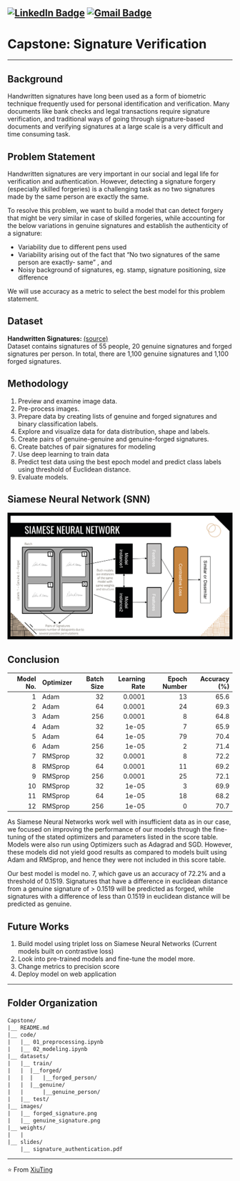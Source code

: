 

[![LinkedIn Badge](https://img.shields.io/badge/-XiuTing-blue?style=flat-square&logo=Linkedin&logoColor=white&link=https://www.linkedin.com/in/ishagupta20//)](https://www.linkedin.com/in/xiuting) [![Gmail Badge](https://img.shields.io/badge/-xiuting@gmail.com-c14438?style=flat-square&logo=Gmail&logoColor=white&link=mailto:xiuting@gmail.com)](mailto:xiuting@gmail.com)
---------------------------------------------------------------------------------------------------------------------------------------------------------------------------------
# Capstone: Signature Verification
---------------------------------------------------------------------------------------------------------------------------------------------------------------------------------
## Background
Handwritten signatures have long been used as a form of biometric technique frequently used for personal identification and verification. Many documents like bank checks and legal transactions require signature verification, and traditional ways of going through signature-based documents and verifying signatures at a large scale is a very difficult and time consuming task.


## Problem Statement
Handwritten signatures are very important in our social and legal life for verification and authentication. However, detecting a signature forgery (especially skilled forgeries) is a challenging task as no two signatures made by the same person are exactly the same.

To resolve this problem, we want to build a model that can detect forgery that might be very similar in case of skilled forgeries, while accounting for the below variations in genuine signatures and establish the authenticity of a signature:
- Variability due to different pens used
- Variability arising out of the fact that “No two signatures of the same person are exactly- same” , and
- Noisy background of signatures, eg. stamp, signature positioning, size difference

We will use accuracy as a metric to select the best model for this problem statement.


## Dataset
<b>Handwritten Signatures: </b> [(source)](https://www.kaggle.com/divyanshrai/handwritten-signatures)<br>
Dataset contains signatures of 55 people, 20 genuine signatures and forged signatures per person. In total, there are 1,100 genuine signatures and 1,100 forged signatures.


## Methodology
1. Preview and examine image data.
2. Pre-process images.
3. Prepare data by creating lists of genuine and forged signatures and binary classification labels.
4. Explore and visualize data for data distribution, shape and labels.
5. Create pairs of genuine-genuine and genuine-forged signatures.
6. Create batches of pair signatures for modeling
7. Use deep learning to train data
8. Predict test data using the best epoch model and predict class labels using threshold of Euclidean distance.
9. Evaluate models.

## Siamese Neural Network (SNN)
![SNN](https://github.com/xiutingchiam/GA_Projects/blob/main/Capstone/images/siamese_neural_network.png)

## Conclusion
|   Model No. | Optimizer   |   Batch Size |   Learning Rate |   Epoch Number |   Accuracy (%) |
|------------:|:------------|-------------:|----------------:|---------------:|---------------:|
|           1 | Adam        |           32 |          0.0001 |             13 |           65.6 |
|           2 | Adam        |           64 |          0.0001 |             24 |           69.3 |
|           3 | Adam        |          256 |          0.0001 |              8 |           64.8 |
|           4 | Adam        |           32 |          1e-05  |              7 |           65.9 |
|           5 | Adam        |           64 |          1e-05  |             79 |           70.4 |
|           6 | Adam        |          256 |          1e-05  |              2 |           71.4 |
|           7 | RMSprop     |           32 |          0.0001 |              8 |           72.2 |
|           8 | RMSprop     |           64 |          0.0001 |             11 |           69.2 |
|           9 | RMSprop     |          256 |          0.0001 |             25 |           72.1 |
|          10 | RMSprop     |           32 |          1e-05  |              3 |           69.9 |
|          11 | RMSprop     |           64 |          1e-05  |             18 |           68.2 |
|          12 | RMSprop     |          256 |          1e-05  |              0 |           70.7 |

As Siamese Neural Networks work well with insufficient data as in our case, we focused on improving the performance of our models through the fine-tuning of the stated optimizers and parameters listed in the score table. Models were also run using Optimizers such as Adagrad and SGD. However, these models did not yield good results as compared to models built using Adam and RMSprop, and hence they were not included in this score table.

Our best model is model no. 7, which gave us an accuracy of 72.2% and a threshold of 0.1519. Signatures that have a difference in euclidean distance from a genuine signature of > 0.1519 will be predicted as forged, while signatures with a difference of less than 0.1519 in euclidean distance will be predicted as genuine.

## Future Works
1. Build model using triplet loss on Siamese Neural Networks (Current models built on contrastive loss)
2. Look into pre-trained models and fine-tune the model more.
3. Change metrics to precision score
4. Deploy model on web application
---------------------------------------------------------------------------------------------------------------------------------------------------------------------------------
## Folder Organization
```
Capstone/
|__ README.md
|__ code/
|   |__ 01_preprocessing.ipynb
|   |__ 02_modeling.ipynb  
|__ datasets/
|   |__ train/
|   |  |__forged/
|   |  |   |__forged_person/
|   |  |__genuine/
|   |      |__genuine_person/
|   |__ test/  
|__ images/
|   |__ forged_signature.png  
|   |__ genuine_signature.png
|__ weights/
|   |
|__ slides/
    |__ signature_authentication.pdf
```

------------------------------------------------------------------------------------------------------------------------------------------------------------------

⭐️ From [XiuTing](https://github.com/xiutingchiam)

